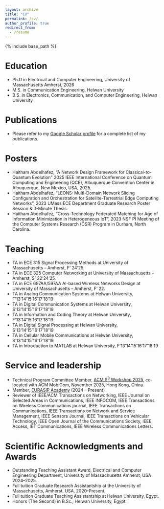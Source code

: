 ```yaml
---
layout: archive
title: "CV"
permalink: /cv/
author_profile: true
redirect_from:
  - /resume
---
```


{% include base_path %}

Education
======
* Ph.D in Electrical and Computer Engineering, University of Massachusetts Amherst, 2026
* M.S. in Communication Engineering, Helwan University
* B.S. in Electronics, Communication, and Computer Engineering, Helwan University

Publications
======
 * Please refer to my [Google Scholar profile](https://scholar.google.com/citations?user=PaxDdc0AAAAJ&hl=en&oi=ao) for a complete list of my publications.
  
Posters
======
* Haitham Abdelhafez, “A Network Design Framework for Classical-to-Quantum Evolution" 2025 IEEE International Conference on Quantum Computing and Engineering (QCE), Albuquerque Convention Center in Albuquerque, New Mexico, USA, 2025.
* Haitham Abdelhafez, “LEONS: Multi-Domain Network Slicing Configuration and Orchestration for Satellite-Terrestrial Edge Computing Networks”, 2023 UMass ECE Department Graduate Research Poster Session \& 3-Minute Thesis.
* Haitham Abdelhafez, “Cross-Technology Federated Matching for Age of Information Minimization in Heterogeneous IoT”, 2023 NSF PI Meeting of the Computer Systems Research (CSR) Program in Durham, North Carolina.

  
Teaching
======
- TA in ECE 315 Signal Processing Methods at University of Massachusetts – Amherst, F’ 24’25.
- TA in ECE 325 Computer Networking at University of Massachusetts – Amherst, S’ 22’24’25.
- TA in ECE 697AA/597AA AI-based Wireless Networks Design at University of Massachusetts – Amherst, F’ 22.
- TA in Analog Communication Systems at Helwan University, F’13’14’15’16’17’18’19
- TA in Digital Communication Systems at Helwan University, S’13’14’15’16’17’18’19
- TA in Information and Coding Theory at Helwan University, F’13’14’15’16’17’18’19
- TA in Digital Signal Processing at Helwan University, S’13’14’15’16’17’18’19
- TA in Cellular Mobile Communications at Helwan University, S’13’14’15’16’17’18’19
- TA in Introduction to MATLAB at Helwan University, F’13’14’15’16’17’18’19
  
Service and leadership
======
* Technical Program Committee Member, [ACM S<sup>3</sup> Workshop 2025](https://s3.witechlab.com/#), co-located with ACM MobiCom, November 2025, Hong Kong, China.
* Member, [EURASIP Academy](https://academy.eurasip.org/academy-members/) (2024 – Present)
* Reviewer of IEEE/ACM Transactions on Networking, IEEE Journal on Selected Areas in Communications, IEEE INFOCOM, IEEE Transactions on Wireless Communications journal, IEEE Transactions on Communications, IEEE Transactions on Network and Service Management, IEEE Sensors Journal, IEEE Transactions on Vehicular Technology, IEEE Open Journal of the Communications Society, IEEE Access, IET Communications, IEEE Wireless Communications Letters.

Scientific Acknowledgments and Awards
======
* Outstanding Teaching Assistant Award, Electrical and Computer Engineering Department, University of Massachusetts Amherst, USA 2024–2025.
* Full tuition Graduate Research Assistantship at the University of Massachusetts, Amherst, USA, 2020-Present.
* Full tuition Graduate Teaching Assistantship at Helwan University, Egypt.
* Honors (The Second) in B.Sc., Helwan University, Egypt.
